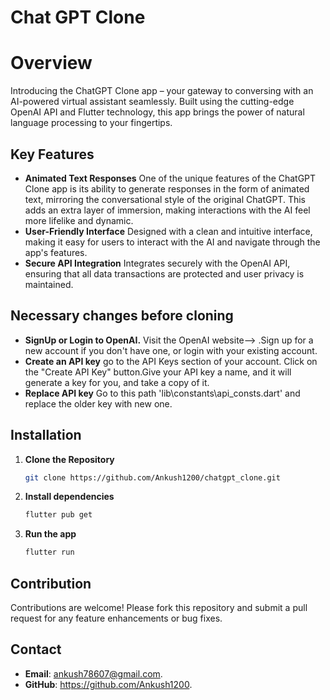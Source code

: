 # Chat GPT Clone

# Overview
Introducing the ChatGPT Clone app – your gateway to conversing with an AI-powered virtual assistant seamlessly. Built using the cutting-edge OpenAI API and Flutter technology, this app brings the power of natural language processing to your fingertips.

## Key Features
  - **Animated Text Responses** One of the unique features of the ChatGPT Clone app is its ability to generate responses in the form of animated text, mirroring the conversational style of the original ChatGPT. This adds an extra layer of immersion, making interactions with the AI feel more lifelike and dynamic.
  - **User-Friendly Interface** Designed with a clean and intuitive interface, making it easy for users to interact with the AI and navigate through the app's features.
  - **Secure API Integration** Integrates securely with the OpenAI API, ensuring that all data transactions are protected and user privacy is maintained.
 
## Necessary changes before cloning
  - **SignUp or Login to OpenAI.** Visit the OpenAI website--> .Sign up for a new account if you don't have one, or login with your existing account.
  - **Create an API key** go to the API Keys section of your account. Click on the "Create API Key" button.Give your API key a name, and it will generate a key for you, and take a copy of it.
  - **Replace API key** Go to this path 'lib\constants\api_consts.dart' and replace the older key with new one.


## Installation

1. **Clone the Repository**
   ```bash
   git clone https://github.com/Ankush1200/chatgpt_clone.git

2. **Install dependencies**
   ```bash
   flutter pub get
3. **Run the app**
   ```bash
   flutter run

## Contribution
Contributions are welcome! Please fork this repository and submit a pull request for any feature enhancements or bug fixes.

## Contact
- **Email**: ankush78607@gmail.com.
- **GitHub**: https://github.com/Ankush1200.
